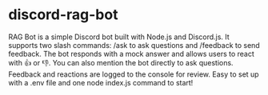 # discord-rag-bot

RAG Bot is a simple Discord bot built with Node.js and Discord.js.
It supports two slash commands: /ask to ask questions and /feedback to send feedback.
The bot responds with a mock answer and allows users to react with 👍 or 👎.
You can also mention the bot directly to ask questions.
Feedback and reactions are logged to the console for review.
Easy to set up with a .env file and one node index.js command to start!
